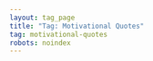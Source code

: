 ```yaml
---
layout: tag_page
title: "Tag: Motivational Quotes"
tag: motivational-quotes
robots: noindex
---
```

